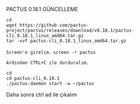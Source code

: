 PACTUS 0.18.1 GÜNCELLEME
```
cd
wget https://github.com/pactus-project/pactus/releases/download/v0.18.1/pactus-cli_0.18.1_linux_amd64.tar.gz
tar -xvf pactus-cli_0.18.1_linux_amd64.tar.gz
```
`Screen'e girelim.`
`screen -r pactus`

`Ardından CTRL+C ile durduralım.`
```
cd
cd pactus-cli_0.18.1
./pactus-daemon start -w ~/pactus
```
Daha sonra ctrl ad ile çıkalım
